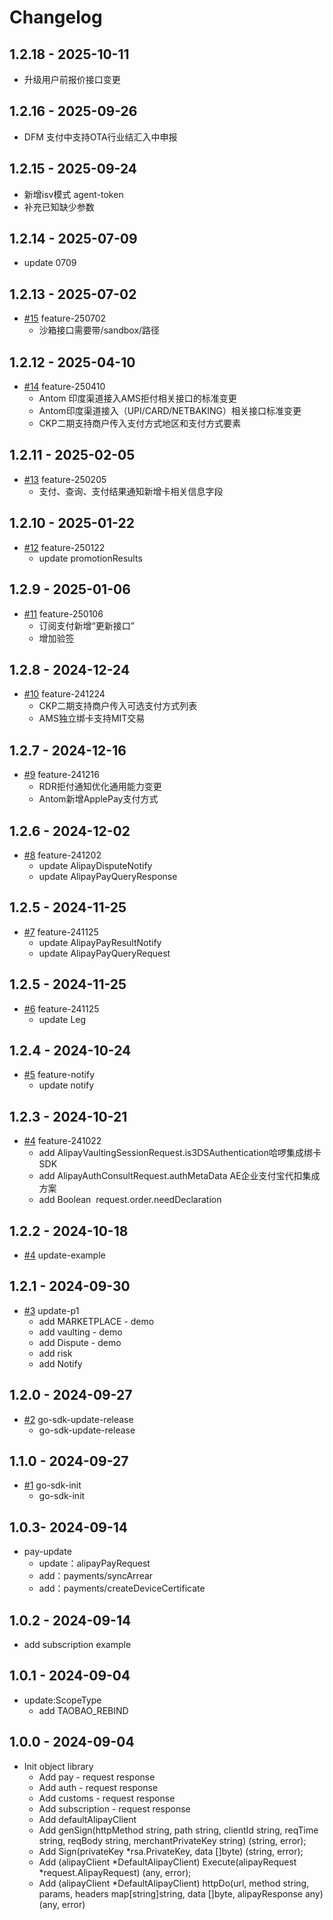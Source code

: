# Changelog

## 1.2.18 - 2025-10-11
- 升级用户前报价接口变更

## 1.2.16 - 2025-09-26
- DFM 支付中支持OTA行业结汇入中申报

## 1.2.15 - 2025-09-24
- 新增isv模式 agent-token
- 补充已知缺少参数

## 1.2.14 - 2025-07-09
- update 0709

## 1.2.13 - 2025-07-02
* [#15](https://github.com/alipay/global-open-sdk-go/pull/15) feature-250702
    - 沙箱接口需要带/sandbox/路径

## 1.2.12 - 2025-04-10
* [#14](https://github.com/alipay/global-open-sdk-go/pull/14) feature-250410
    - Antom 印度渠道接入AMS拒付相关接口的标准变更
    - Antom印度渠道接入（UPI/CARD/NETBAKING）相关接口标准变更
    - CKP二期支持商户传入支付方式地区和支付方式要素

## 1.2.11 - 2025-02-05
* [#13](https://github.com/alipay/global-open-sdk-go/pull/13) feature-250205
    - 支付、查询、支付结果通知新增卡相关信息字段

## 1.2.10 - 2025-01-22
* [#12](https://github.com/alipay/global-open-sdk-go/pull/12) feature-250122
    - update promotionResults


## 1.2.9 - 2025-01-06
* [#11](https://github.com/alipay/global-open-sdk-go/pull/11) feature-250106
    - 订阅支付新增“更新接口”
    - 增加验签

## 1.2.8 - 2024-12-24
* [#10](https://github.com/alipay/global-open-sdk-go/pull/10) feature-241224
    - CKP二期支持商户传入可选支付方式列表
    - AMS独立绑卡支持MIT交易


## 1.2.7 - 2024-12-16
* [#9](https://github.com/alipay/global-open-sdk-go/pull/9) feature-241216
    - RDR拒付通知优化通用能力变更
    - Antom新增ApplePay支付方式

## 1.2.6 - 2024-12-02
* [#8](https://github.com/alipay/global-open-sdk-go/pull/8) feature-241202
    - update AlipayDisputeNotify
    - update AlipayPayQueryResponse

## 1.2.5 - 2024-11-25
* [#7](https://github.com/alipay/global-open-sdk-go/pull/7) feature-241125
    - update AlipayPayResultNotify
    - update AlipayPayQueryRequest

## 1.2.5 - 2024-11-25
* [#6](https://github.com/alipay/global-open-sdk-go/pull/6) feature-241125
    - update Leg

## 1.2.4 - 2024-10-24
* [#5](https://github.com/alipay/global-open-sdk-go/pull/5) feature-notify
    - update notify

## 1.2.3 - 2024-10-21
* [#4](https://github.com/alipay/global-open-sdk-go/pull/4) feature-241022
    - add AlipayVaultingSessionRequest.is3DSAuthentication哈啰集成绑卡SDK
    - add AlipayAuthConsultRequest.authMetaData AE企业支付宝代扣集成方案
    - add Boolean  request.order.needDeclaration

## 1.2.2 - 2024-10-18
* [#4](https://github.com/alipay/global-open-sdk-go/pull/4)  update-example


## 1.2.1 - 2024-09-30
* [#3](https://github.com/alipay/global-open-sdk-go/pull/3)  update-p1
  * add MARKETPLACE - demo
  * add vaulting - demo
  * add Dispute - demo
  * add risk
  * add Notify


## 1.2.0 - 2024-09-27
* [#2](https://github.com/alipay/global-open-sdk-go/pull/2)  go-sdk-update-release
   * go-sdk-update-release

## 1.1.0 - 2024-09-27
* [#1](https://github.com/alipay/global-open-sdk-go/pull/1)  go-sdk-init
   * go-sdk-init

## 1.0.3- 2024-09-14
*  pay-update
   * update：alipayPayRequest
   * add：payments/syncArrear
   * add：payments/createDeviceCertificate

## 1.0.2 - 2024-09-14
*  add subscription example

## 1.0.1 - 2024-09-04
*  update:ScopeType
   * add TAOBAO_REBIND

## 1.0.0 - 2024-09-04
*  Init object library
    * Add pay - request response
    * Add auth - request response
    * Add customs - request response
    * Add subscription - request response
    * Add defaultAlipayClient
    * Add genSign(httpMethod string, path string, clientId string, reqTime string, reqBody string, merchantPrivateKey string) (string, error);
    * Add Sign(privateKey *rsa.PrivateKey, data []byte) (string, error);
    * Add (alipayClient *DefaultAlipayClient) Execute(alipayRequest *request.AlipayRequest) (any, error);
    * Add (alipayClient *DefaultAlipayClient) httpDo(url, method string, params, headers map[string]string, data []byte, alipayResponse any) (any, error)


